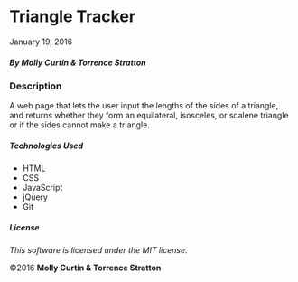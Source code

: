 # Triangle Tracker

January 19, 2016

##### By Molly Curtin &amp; Torrence Stratton

### Description

A web page that lets the user input the lengths of the sides of a triangle, and returns whether they form an equilateral, isosceles, or scalene triangle or if the sides cannot make a triangle.

##### Technologies Used

* HTML
* CSS
* JavaScript
* jQuery
* Git

##### License

*This software is licensed under the MIT license.*

&copy;2016 **Molly Curtin &amp; Torrence Stratton**
